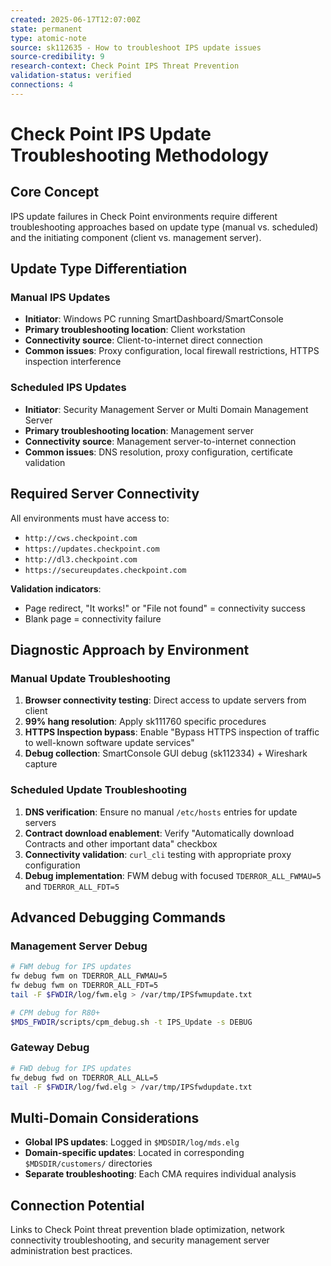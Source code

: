 ```yaml
---
created: 2025-06-17T12:07:00Z
state: permanent
type: atomic-note
source: sk112635 - How to troubleshoot IPS update issues
source-credibility: 9
research-context: Check Point IPS Threat Prevention
validation-status: verified
connections: 4
---
```


# Check Point IPS Update Troubleshooting Methodology

## Core Concept
IPS update failures in Check Point environments require different troubleshooting approaches based on update type (manual vs. scheduled) and the initiating component (client vs. management server).

## Update Type Differentiation

### Manual IPS Updates
- **Initiator**: Windows PC running SmartDashboard/SmartConsole
- **Primary troubleshooting location**: Client workstation
- **Connectivity source**: Client-to-internet direct connection
- **Common issues**: Proxy configuration, local firewall restrictions, HTTPS inspection interference

### Scheduled IPS Updates
- **Initiator**: Security Management Server or Multi Domain Management Server
- **Primary troubleshooting location**: Management server
- **Connectivity source**: Management server-to-internet connection
- **Common issues**: DNS resolution, proxy configuration, certificate validation

## Required Server Connectivity
All environments must have access to:
- `http://cws.checkpoint.com`
- `https://updates.checkpoint.com`
- `http://dl3.checkpoint.com`
- `https://secureupdates.checkpoint.com`

**Validation indicators**:
- Page redirect, "It works!" or "File not found" = connectivity success
- Blank page = connectivity failure

## Diagnostic Approach by Environment

### Manual Update Troubleshooting
1. **Browser connectivity testing**: Direct access to update servers from client
2. **99% hang resolution**: Apply sk111760 specific procedures
3. **HTTPS Inspection bypass**: Enable "Bypass HTTPS inspection of traffic to well-known software update services"
4. **Debug collection**: SmartConsole GUI debug (sk112334) + Wireshark capture

### Scheduled Update Troubleshooting
1. **DNS verification**: Ensure no manual `/etc/hosts` entries for update servers
2. **Contract download enablement**: Verify "Automatically download Contracts and other important data" checkbox
3. **Connectivity validation**: `curl_cli` testing with appropriate proxy configuration
4. **Debug implementation**: FWM debug with focused `TDERROR_ALL_FWMAU=5` and `TDERROR_ALL_FDT=5`

## Advanced Debugging Commands

### Management Server Debug
```bash
# FWM debug for IPS updates
fw debug fwm on TDERROR_ALL_FWMAU=5
fw debug fwm on TDERROR_ALL_FDT=5
tail -F $FWDIR/log/fwm.elg > /var/tmp/IPSfwmupdate.txt

# CPM debug for R80+
$MDS_FWDIR/scripts/cpm_debug.sh -t IPS_Update -s DEBUG
```

### Gateway Debug
```bash
# FWD debug for IPS updates
fw_debug fwd on TDERROR_ALL_ALL=5
tail -F $FWDIR/log/fwd.elg > /var/tmp/IPSfwdupdate.txt
```

## Multi-Domain Considerations
- **Global IPS updates**: Logged in `$MDSDIR/log/mds.elg`
- **Domain-specific updates**: Located in corresponding `$MDSDIR/customers/` directories
- **Separate troubleshooting**: Each CMA requires individual analysis

## Connection Potential
Links to Check Point threat prevention blade optimization, network connectivity troubleshooting, and security management server administration best practices.